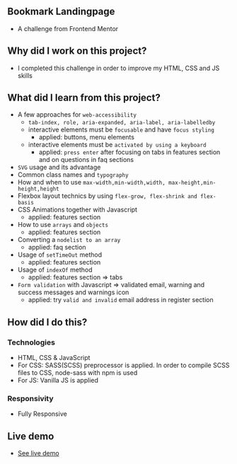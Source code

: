 ## Bookmark Landingpage
- A challenge from Frontend Mentor

## Why did I work on this project?
- I completed this challenge in order to improve my HTML, CSS and JS skills

## What did I learn from this project?
- A few approaches for `web-accessibility`
  - `tab-index, role, aria-expanded, aria-label, aria-labelledby`
  - interactive elements must be `focusable` and have `focus styling`
    - applied: buttons, menu elements
  - interactive elements must be `activated by using a keyboard`
    - applied: `press enter` after focusing on tabs in features section and on questions in faq sections
- `SVG` usage and its advantage
- Common class names and `typography`
- How and when to use `max-width,min-width,width, max-height,min-height,height`
- Flexbox layout technics by using `flex-grow, flex-shrink and flex-basis`
- CSS Animations together with Javascript
  - applied: features section
- How to use `arrays` and `objects`
  - applied: features section
- Converting a `nodelist to an array`
  - applied: faq section
- Usage of `setTimeOut` method
  - applied: features section
- Usage of `indexOf` method
  - applied: features section => tabs
- `Form validation` with Javascript => validated email, warning and success messages and warnings icon
  - applied: try `valid and invalid` email address in register section

## How did I do this?
### Technologies
- HTML, CSS & JavaScript
- For CSS: SASS(SCSS) preprocessor is applied. In order to compile SCSS files to CSS, node-sass with npm is used
- For JS: Vanilla JS is applied

### Responsivity
- Fully Responsive

## Live demo
- [See live demo](https://bookmark-landing-page.gokseloz.vercel.app)
